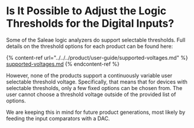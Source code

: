 # Is It Possible to Adjust the Logic Thresholds for the Digital Inputs?

Some of the Saleae logic analyzers do support selectable thresholds. Full details on the threshold options for each product can be found here:

{% content-ref url="../../../product/user-guide/supported-voltages.md" %}
[supported-voltages.md](../../../product/user-guide/supported-voltages.md)
{% endcontent-ref %}

However, none of the products support a continuously variable user selectable threshold voltage. Specifically, that means that for devices with selectable thresholds, only a few fixed options can be chosen from. The user cannot choose a threshold voltage outside of the provided list of options.

We are keeping this in mind for future product generations, most likely by feeding the input comparators with a DAC.
